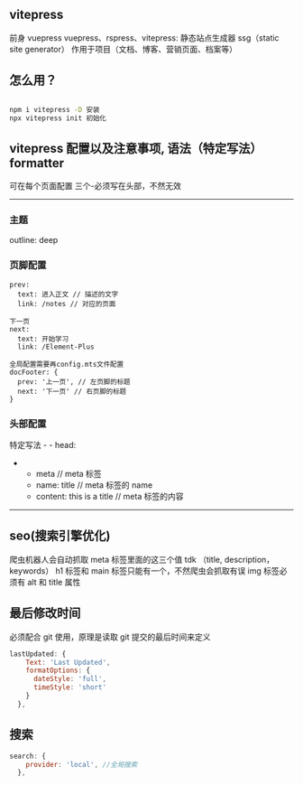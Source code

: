 ## vitepress

前身 vuepress
vuepress、rspress、vitepress: 静态站点生成器 ssg（static site generator）
作用于项目（文档、博客、营销页面、档案等）

## 怎么用？

```sh

npm i vitepress -D 安装
npx vitepress init 初始化

```

## vitepress 配置以及注意事项, 语法（特定写法）formatter

可在每个页面配置
三个-必须写在头部，不然无效

---

### 主题

outline: deep

### 页脚配置

```上一页
prev:
  text: 进入正文 // 描述的文字
  link: /notes // 对应的页面

下一页
next:
  text: 开始学习
  link: /Element-Plus

全局配置需要再config.mts文件配置
docFooter: {
  prev: '上一页', // 左页脚的标题
  next: '下一页' // 右页脚的标题
}
```

### 头部配置

特定写法 - -
head:

- - meta // meta 标签
  - name: title // meta 标签的 name
  - content: this is a title // meta 标签的内容

---

## seo(搜索引擎优化)

爬虫机器人会自动抓取 meta 标签里面的这三个值
tdk （title, description，keywords）
h1 标签和 main 标签只能有一个，不然爬虫会抓取有误
img 标签必须有 alt 和 title 属性

## 最后修改时间

必须配合 git 使用，原理是读取 git 提交的最后时间来定义

```js
lastUpdated: {
    Text: 'Last Updated',
    formatOptions: {
      dateStyle: 'full',
      timeStyle: 'short'
    }
  },
```

## 搜索

```js
search: {
    provider: 'local', //全局搜索
  },
```
